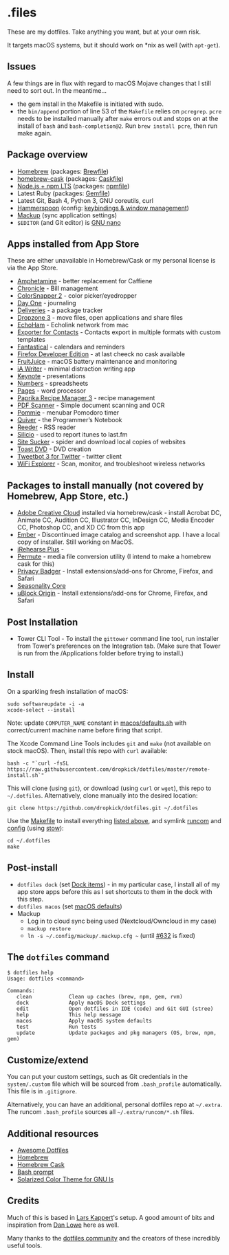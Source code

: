 # .files

These are my dotfiles. Take anything you want, but at your own risk.

It targets macOS systems, but it should work on \*nix as well (with `apt-get`).

## Issues

A few things are in flux with regard to macOS Mojave changes that I still need to sort out. In the meantime... 

 * the gem install in the Makefile is initiated with sudo. 
 * the `bin/append` portion of line 53 of the `Makefile` relies on `pcregrep`. `pcre` needs to be installed manually after `make` errors out and stops on at the install of `bash` and `bash-completion@2`. Run `brew install pcre`, then run make again. 

## Package overview

- [Homebrew](https://brew.sh) (packages: [Brewfile](./install/Brewfile))
- [homebrew-cask](https://caskroom.github.io) (packages: [Caskfile](./install/Caskfile))
- [Node.js + npm LTS](https://nodejs.org/en/download/) (packages: [npmfile](./install/npmfile))
- Latest Ruby (packages: [Gemfile](./install/Gemfile))
- Latest Git, Bash 4, Python 3, GNU coreutils, curl
- [Hammerspoon](https://www.hammerspoon.org) (config: [keybindings & window management](./config/hammerspoon))
- [Mackup](https://github.com/lra/mackup) (sync application settings)
- `$EDITOR` (and Git editor) is [GNU nano](https://www.nano-editor.org)

## Apps installed from App Store

These are either unavailable in Homebrew/Cask or my personal license is via the App Store.

* [Amphetamine](https://itunes.apple.com/us/app/amphetamine/id937984704) - better replacement for Caffiene 
* [Chronicle](https://itunes.apple.com/us/app/chronicle-bill-management/id402355593) - Bill management
* [ColorSnapper 2](https://itunes.apple.com/us/app/colorsnapper-2/id969418666) - color picker/eyedropper
* [Day One](https://itunes.apple.com/us/app/day-one/id1055511498) - journaling 
* [Deliveries](https://itunes.apple.com/us/app/deliveries-a-package-tracker/id924726344) - a package tracker
* [Dropzone 3](https://itunes.apple.com/us/app/dropzone-3/id695406827) - move files, open applications and share files
* [EchoHam](https://itunes.apple.com/us/app/echoham/id873302145?mt=12) - Echolink network from mac
* [Exporter for Contacts](https://www.subclassed.com/apps/exporter-for-contacts/export-mac-os-x-mail-address-book-contacts-to-csv-or-excel) - Contacts export in multiple formats with custom templates
* [Fantastical](https://itunes.apple.com/us/app/fantastical-2-calendar-reminders/id975937182) - calendars and reminders 
* [Firefox Developer Edition](https://www.mozilla.org/en-US/firefox/developer/) - at last cheeck no cask available
* [FruitJuice](http://fruitjuiceapp.com/) - macOS battery maintenance and monitoring
* [iA Writer](https://itunes.apple.com/us/app/ia-writer/id775737590) - minimal distraction writing app
* [Keynote](https://itunes.apple.com/us/app/keynote/id409183694) - presentations 
* [Numbers](https://itunes.apple.com/us/app/numbers/id409203825) - spreadsheets 
* [Pages](https://itunes.apple.com/us/app/pages/id409201541) - word processor
* [Paprika Recipe Manager 3](https://itunes.apple.com/us/app/paprika-recipe-manager-3/id1303222628) - recipe management 
* [PDF Scanner](https://itunes.apple.com/us/app/pdfscanner-simple-document/id410968114) - Simple document scanning and OCR 
* [Pommie](https://itunes.apple.com/us/app/pommie/id963504129?mt=12) - menubar Pomodoro timer
* [Quiver](https://itunes.apple.com/us/app/quiver-programmers-notebook/id866773894) - the Programmer’s Notebook
* [Reeder](https://itunes.apple.com/us/app/reeder-3/id880001334) - RSS reader
* [Silicio](https://itunes.apple.com/us/app/silicio-for-spotify-itunes-deezer-and-vox/id933627574?mt=12) - used to report itunes to last.fm
* [Site Sucker](https://itunes.apple.com/us/app/sitesucker/id442168834?mt=12) - spider and download local copies of websites
* [Toast DVD](https://itunes.apple.com/us/app/toast-dvd/id829469267?mt=12) - DVD creation
* [Tweetbot 3 for Twitter](https://itunes.apple.com/us/app/tweetbot-3-for-twitter/id1384080005?mt=12) - twitter client
* [WiFi Explorer](https://itunes.apple.com/us/app/wifi-explorer/id494803304) - Scan, monitor, and troubleshoot wireless networks

## Packages to install manually (not covered by Homebrew, App Store, etc.)

* [Adobe Creative Cloud](https://creative.adobe.com/products/download/creative-cloud) installed via homebrew/cask - install Acrobat DC, Animate CC, Audition CC, Illustrator CC, InDesign CC, Media Encoder CC, Photoshop CC, and XD CC from this app
* [Ember]() - Discontinued image catalog and screenshot app. I have a local copy of installer. Still working on MacOS.
* [iRehearse Plus](http://rjvmedia.co.uk/irehearse-plus) - 
* [Permute](https://trial.charliemonroe.net/permute/download.php) - media file conversion utility (I intend to make a homebrew cask for this)
* [Privacy Badger](https://www.eff.org/privacybadger) - Install extensions/add-ons for Chrome, Firefox, and Safari
* [Seasonality Core](http://getseasonality.com/core/)
* [uBlock Origin](https://github.com/gorhill/uBlock/#installation) - Install extensions/add-ons for Chrome, Firefox, and Safari

## Post Installation 

* Tower CLI Tool - To install the `gittower` command line tool, run installer from Tower's preferences on the Integration tab. (Make sure that Tower is run from the /Applications folder before trying to install.)

## Install

On a sparkling fresh installation of macOS:

    sudo softwareupdate -i -a
    xcode-select --install

Note: update `COMPUTER_NAME` constant in [macos/defaults.sh](https://raw.github.com/dropkick/dotfiles/master/macos/defaults.sh) with correct/current machine name before firing that script.

The Xcode Command Line Tools includes `git` and `make` (not available on stock macOS).
Then, install this repo with `curl` available:

    bash -c "`curl -fsSL https://raw.githubusercontent.com/dropkick/dotfiles/master/remote-install.sh`"

This will clone (using `git`), or download (using `curl` or `wget`), this repo to `~/.dotfiles`. Alternatively, clone manually into the desired location:

    git clone https://github.com/dropkick/dotfiles.git ~/.dotfiles

Use the [Makefile](./Makefile) to install everything [listed above](#package-overview), and symlink [runcom](./runcom) and [config](./config) (using [stow](https://www.gnu.org/software/stow/)):

    cd ~/.dotfiles
    make

## Post-install
* `dotfiles dock` (set [Dock items](./macos/dock.sh)) - in my particular case, I install all of my app store apps before this as I set shortcuts to them in the dock with this step.
* `dotfiles macos` (set [macOS defaults](./macos/defaults.sh))
* Mackup
	* Log in to cloud sync being used (Nextcloud/Owncloud in my case)
	* `mackup restore`
	* `ln -s ~/.config/mackup/.mackup.cfg ~` (until [#632](https://github.com/lra/mackup/pull/632) is fixed)

## The `dotfiles` command

    $ dotfiles help
    Usage: dotfiles <command>

    Commands:
       clean            Clean up caches (brew, npm, gem, rvm)
       dock             Apply macOS Dock settings
       edit             Open dotfiles in IDE (code) and Git GUI (stree)
       help             This help message
       macos            Apply macOS system defaults
       test             Run tests
       update           Update packages and pkg managers (OS, brew, npm, gem)

## Customize/extend

You can put your custom settings, such as Git credentials in the `system/.custom` file which will be sourced from `.bash_profile` automatically. This file is in `.gitignore`.

Alternatively, you can have an additional, personal dotfiles repo at `~/.extra`. The runcom `.bash_profile` sources all `~/.extra/runcom/*.sh` files.

## Additional resources

- [Awesome Dotfiles](https://github.com/webpro/awesome-dotfiles)
- [Homebrew](https://brew.sh)
- [Homebrew Cask](http://caskroom.io)
- [Bash prompt](https://wiki.archlinux.org/index.php/Color_Bash_Prompt)
- [Solarized Color Theme for GNU ls](https://github.com/seebi/dircolors-solarized)

## Credits

Much of this is based in [Lars Kappert](https://github.com/webpro/)'s setup. A good amount of bits and inspiration from [Dan Lowe](https://github.com/tangledhelix) here as well.

Many thanks to the [dotfiles community](http://dotfiles.github.io/) and the creators of these incredibly useful tools.
